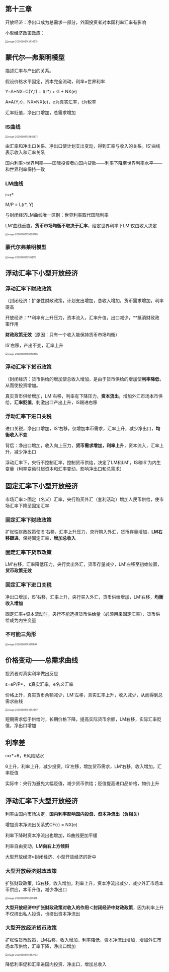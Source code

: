 ## 第十三章

开放经济：净出口成为总需求一部分，外国投资者对本国利率汇率有影响

小型经济政策效应：

<img src="第十三章 开放经济中的总需求.assets/image-20200606143434510.png" alt="image-20200606143434510" style="zoom:50%;" />





## 蒙代尔—弗莱明模型

描述汇率与产出的关系。

假设价格水平固定，资本完全流动，利率=世界利率

Y=A+NX=C(Y,t) + I(r\*) + G + NX(e)

A=A(Y,r)，NX=NX(e)，e为真实汇率，t为税率

汇率贬值，净出口增加，总需求增加

### IS曲线

<img src="第十三章 开放经济中的总需求.assets/image-20200606134445671.png" alt="image-20200606134445671" style="zoom:50%;" />

由汇率和净出口关系、净出口使计划支出变动，得到汇率与收入的关系。IS'曲线表示收入和汇率关系

国内利率>世界利率——国际投资者向国内贷款——利率下降至世界利率水平——和世界利率保持一致



### LM曲线

r=r\*

M/P = L(r\*, Y)

与封闭经济LM曲线唯一区别：世界利率取代国际利率

LM’曲线垂直，**货币市场均衡不取决于汇率**，给定世界利率下LM‘仅由收入决定

<img src="第十三章 开放经济中的总需求.assets/image-20200606135029720.png" alt="image-20200606135029720" style="zoom:50%;" />

### 蒙代尔弗莱明模型

<img src="第十三章 开放经济中的总需求.assets/image-20200606135156113.png" alt="image-20200606135156113" style="zoom:50%;" />

## 浮动汇率下小型开放经济

### 浮动汇率下财政政策

（封闭经济：扩张性财政政策，计划支出增加，总收入增加，货币需求增加，利率提高

开放经济：**利率有上升压力，资本流入，汇率升值，出口减少，**抵消财政政策作用

**财政政策无效**（原因：只有一个收入能保持货币市场均衡）

IS’右移，产出不变，汇率上升

<img src="第十三章 开放经济中的总需求.assets/image-20200606140556885.png" alt="image-20200606140556885" style="zoom:50%;" />

### 浮动汇率下货币政策

（封闭经济：货币供给的增加使总收入增加，是由于货币供给的增加使**利率降低**，从而使投资增加。

真实货币供给增加，LM'右移，利率有下降压力，**资本流出**，增加外汇市场本币供给，**汇率贬值**，刺激出口产出上升，IS跟进右移

### 浮动汇率下进口关税

进口关税，净出口增加，IS‘右移，仅增加本币需求，汇率上升，减少净出口，**均衡收入不变**

背后：净出口增加，收入向上压力，**货币需求增加，利率上升**，资本流入，汇率上升，减少净出口



浮动汇率下，央行不控制汇率，控制货币供给，决定了LM和LM'，IS和IS'为内生变量（利率变动引起资本和汇率变动，影响净出口和总需求）



## 固定汇率下小型开放经济

市场汇率＞固定（名义）汇率，央行购买外汇（套利活动）增加人民币供给，使市场汇率下降至固定汇率

### 固定汇率下财政政策

扩张性财政政策使IS'右移，汇率上升压力，央行购入外汇，货币存量增加，**LM右移跟进**，保持固定汇率，**增加总收入**

### 固定汇率下货币政策

LM'右移，汇率降低压力，央行卖出外汇，货币存量减少，LM'左移至初始位置，**货币政策无效**

### 固定汇率下进口关税

净出口增加，IS’右移，汇率上升，央行买入外汇，货币供给增加，LM‘右移，**均衡收入增加**



固定汇率+资本流动时，央行不能选择货币供给量（必须用来固定汇率），货币供给成为内生变量

### 不可能三角形

<img src="第十三章 开放经济中的总需求.assets/image-20200606143517694.png" alt="image-20200606143517694" style="zoom:50%;" />



## 价格变动——总需求曲线

投资者对真实利率做出反应

ε=eP/P\*， ε真实汇率，e名义汇率

价格上升，真实货币余额减少，LM'左移，真实汇率上升，收入减少，从而得到总需求曲线

<img src="第十三章 开放经济中的总需求.assets/image-20200606143952997.png" alt="image-20200606143952997" style="zoom:50%;" />

短期需求低于供给时，长期价格下降，提高实际货币余额，LM右移，实际汇率贬值，净出口增加



## 利率差

r=r\*+θ，θ风险贴水

θ上升，利率上升，减少投资，IS’左移，增加货币需求，LM‘右移，收入增加，汇率贬值

实际中：央行为避免大幅贬值，减少货币供给；贬值提高进口品价格，物价上升



## 浮动汇率下大型开放经济

利率由国内市场决定，**国内利率影响国内投资、资本净流出（负相关）**

增加资本净流出关系式CF(r) = NX(e)

利率下降时资本净流出也增加，IS曲线更加平缓

利率自由变动，**LM向右上方倾斜**

大型开放经济≈封闭经济、小型开放经济的折中

### 大型开放经济财政政策

扩张财政政策，IS右移，收入增加，利率上升，资本净流出减少，减少外汇市场本币供应，本币升值，减少净出口

<img src="第十三章 开放经济中的总需求.assets/image-20200606145505916.png" alt="image-20200606145505916" style="zoom:50%;" />

**大型开放经济中扩张财政政策对收入的作用＜封闭经济中财政政策**，因为利率上升不仅挤出私人投资，也挤出资本净流出

### 大型开放经济货币政策

扩张性货币政策，LM右移，收入增加，利率降低，资本净流出增加，增加外汇市场本币供给，汇率下降，净出口增加

<img src="第十三章 开放经济中的总需求.assets/image-20200606145852703.png" alt="image-20200606145852703" style="zoom:50%;" />

降低利率促和汇率进国内投资、净出口，增加总收入







